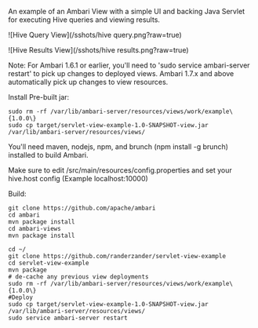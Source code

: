 An example of an Ambari View with a simple UI and backing Java Servlet for executing Hive queries and viewing results.

![Hive Query View](/sshots/hive query.png?raw=true)

![Hive Results View](/sshots/hive results.png?raw=true)

Note: For Ambari 1.6.1 or earlier, you'll need to 'sudo service ambari-server restart' to pick up changes to deployed views. Ambari 1.7.x and above automatically pick up changes to view resources.

Install Pre-built jar:
```
sudo rm -rf /var/lib/ambari-server/resources/views/work/example\{1.0.0\}
sudo cp target/servlet-view-example-1.0-SNAPSHOT-view.jar /var/lib/ambari-server/resources/views/
```

You'll need maven, nodejs, npm, and brunch (npm install -g brunch) installed to build Ambari.

Make sure to edit /src/main/resources/config.properties and set your hive.host config (Example localhost:10000)

Build:
```
git clone https://github.com/apache/ambari
cd ambari
mvn package install
cd ambari-views
mvn package install

cd ~/
git clone https://github.com/randerzander/servlet-view-example
cd servlet-view-example
mvn package
# de-cache any previous view deployments
sudo rm -rf /var/lib/ambari-server/resources/views/work/example\{1.0.0\}
#Deploy
sudo cp target/servlet-view-example-1.0-SNAPSHOT-view.jar /var/lib/ambari-server/resources/views/
sudo service ambari-server restart
```
